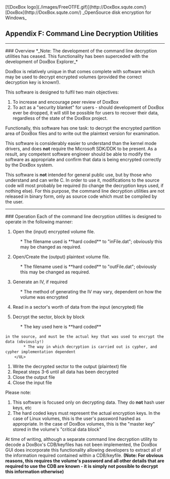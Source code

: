 

<meta content="text/html; charset=iso-8859-1" http-equiv="Content-Type">
<meta name="keywords" content="disk encryption, security, transparent, AES, OTFE, plausible deniability, virtual drive, Linux, MS Windows, portable, USB drive, partition">
<meta name="description" content="DoxBox: An OpenSource 'on-the-fly' transparent disk encryption program for PCs. Using this software, you can create one or more &quot;virtual disks&quot; on your PC - anything written to these disks is automatically, and securely, encrypted before being stored on your computers hard drive.">

<meta name="author" content="Sarah Dean">
<meta name="copyright" content="Copyright 2004, 2005, 2006, 2007, 2008 Sarah Dean">
<meta name="ROBOTS" content="ALL">

<TITLE>Appendix F: Command Line Decryption Utilities</TITLE>

<link href="./styles_common.css" rel="stylesheet" type="text/css">

<link rev="made" href="mailto:sdean12@sdean12.org">
<link rel="shortcut icon" href="./images/favicon.ico" type="image/x-icon">

<SPAN CLASS="master_link">
[![DoxBox logo](./images/FreeOTFE.gif)](http://DoxBox.squte.com/)
[DoxBox](http://DoxBox.squte.com/)
</SPAN>
<SPAN CLASS="master_title">
_OpenSource disk encryption for Windows_
</SPAN>
      
            
## Appendix F: Command Line Decryption Utilities

* * * 
<A NAME="level_3_heading_1">
### Overview
</A>
*_Note: The development of the command line decryption utilities has ceased. This functionality has been superceded with the development of DoxBox Explorer_*

DoxBox is relatively unique in that comes complete with software which may be used to decrypt encrypted volumes (provided the correct decryption key is known!).

This software is designed to fulfil two main objectives:

  1. To increase and encourage peer review of DoxBox
  1. To act as a "security blanket" for users - should development of DoxBox ever be dropped, it will still be possible for users to recover their data, regardless of the state of the DoxBox project.

Functionally, this software has one task: to decrypt the encrypted partition area of DoxBox files and to write out the plaintext version for examination.

This software is considerably easier to understand than the kernel mode drivers, and does **not** require the Microsoft SDK/DDK to be present. As a result, any competent software engineer should be able to modify the software as appropriate and confirm that data is being encrypted correctly by the DoxBox system.

This software is **not** intended for general public use, but by those who understand and can write C. In order to use it, modifications to the source code will most probably be required (to change the decryption keys used, if nothing else). For this purpose, the command line decryption utilities are not released in binary form, only as source code which must be compiled by the user.

* * * 
<A NAME="level_3_heading_2">
### Operation
</A>
Each of the command line decryption utilities is designed to operate in the following manner:

  1. Open the (input) encrypted volume file.

		<UL>
			* The filename used is **hard coded** to "inFile.dat"; obviously this may be changed as required.
	
		</UL>
  1. Open/Create the (output) plaintext volume file.

		<UL>
			* The filename used is **hard coded** to "outFile.dat"; obviously this may be changed as required.
	
		</UL>
  1. Generate an IV, if required

		<UL>
			* The method of generating the IV may vary, dependent on how the volume was encrypted
		</UL>
  1. Read in a sector's worth of data from the input (encrypted) file
  1. Decrypt the sector, block by block

		<UL>
			* The key used here is **hard coded**
	in the source, and must be the actual key that was used to encrypt the
	data (obviously!)
			* The way in which decryption is carried out is cypher, and
	cypher implementation dependent
		</UL>
  1. Write the decrypted sector to the output (plaintext) file
  1. Repeat steps 3-6 until all data has been decrypted
  1. Close the output file
  1. Close the input file

Please note:

 1. This software is focused only on decrypting data. They do **not** hash user keys, etc
 1. The hard coded keys must represent the actual encryption keys. In the case of Linux volumes, this is the user's password hashed as appropriate. In the case of DoxBox volumes, this is the "master key" stored in the volume's "critical data block"

At time of writing, although a separate command line decryption utility to decode a DoxBox's CDB/keyfiles has not been implemented, the DoxBox GUI does incorporate this functionality allowing developers to extract all of the information required contained within a CDB/keyfile. **(Note: For obvious reasons, this requires the volume's password and all other details that are required to use the CDB are known - it is simply not possible to decrypt this information otherwise)**



